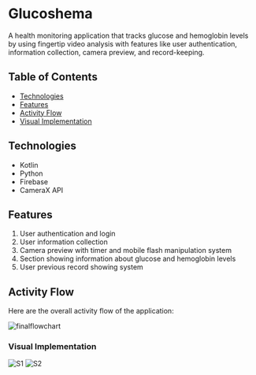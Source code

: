 # Glucoshema

A health monitoring application that tracks glucose and hemoglobin levels by using fingertip video analysis with features like user authentication, information collection, camera preview, and record-keeping.

## Table of Contents

- [Technologies](#technologies)
- [Features](#features)
- [Activity Flow](#activityflow)
- [Visual Implementation](#visualimplementation)


## Technologies

- Kotlin
- Python
- Firebase
- CameraX API

## Features

1. User authentication and login
2. User information collection
3. Camera preview with timer and mobile flash manipulation system
4. Section showing information about glucose and hemoglobin levels
5. User previous record showing system

## Activity Flow

Here are the overall activity flow of the application:

![finalflowchart](https://github.com/sadman15019/CSE-3200-final/assets/66266178/88b1cd4b-fcf4-4dd0-86a0-150c17032727)

### Visual Implementation
![S1](https://github.com/sadman15019/CSE-3200-final/assets/66266178/4e432ba4-041c-42c3-aba1-49f4471d87ca)
![S2](https://github.com/sadman15019/CSE-3200-final/assets/66266178/a3576c2a-7240-4379-a172-6ce76ef7924e)
